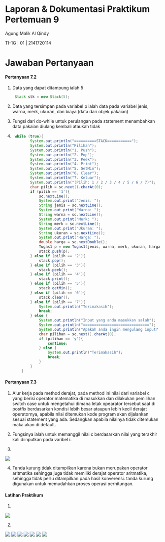 # Laporan & Dokumentasi Praktikum Pertemuan 9

Agung Malik Al Qindy

TI-1G | 01 | 2141720114

# Jawaban Pertanyaan

#### **Pertanyaan 7.2**
1. Data yang dapat ditampung ialah 5
   ```java
    Stack stk = new Stack(5);
    ```
2. Data yang tersimpan pada variabel p ialah data pada variabel jenis, warna, merk, ukuran, dan biaya (data dari objek pakaian)

3. Fungsi dari do-while untuk perulangan pada statement menambahkan data pakaian diulang kembali ataukah tidak

4.  ```java
     while (true){
            System.out.println("==========STACK===========");
            System.out.println("Pilihan");
            System.out.println("1. Push");
            System.out.println("2. Pop");
            System.out.println("3. Peek");
            System.out.println("4. Print");
            System.out.println("5. GetMin");
            System.out.println("6. Clear");
            System.out.println("7. Keluar");
            System.out.println("(Pilih: 1 / 2 / 3 / 4 / 5 / 6 / 7)");
            char pilih = sc.next().charAt(0);
            if (pilih == '1'){
                sc.nextLine();
                System.out.print("Jenis: ");
                String jenis = sc.nextLine();
                System.out.print("Warna: ");
                String warna = sc.nextLine();
                System.out.print("Merk: ");
                String merk = sc.nextLine();
                System.out.print("Ukuran: ");
                String ukuran = sc.nextLine();
                System.out.print("Harga: ");
                double harga = sc.nextDouble();
                Tugas1 p = new Tugas1(jenis, warna, merk, ukuran, harga);
                stack.push(p);
            } else if (pilih == '2'){
                stack.pop();
            } else if (pilih == '3'){
                stack.peek();
            } else if (pilih == '4'){
                stack.print();
            } else if (pilih == '5'){
                stack.getMin();
            } else if (pilih == '6'){
                stack.clear();
            } else if (pilih == '7'){
                System.out.println("Terimakasih");
                break;
            } else {
                System.out.println("Input yang anda masukkan salah");
                System.out.println("==============================");
                System.out.println("Apakah anda ingin mengulang input? (y/n)");
                char pilihan = sc.next().charAt(0);
                if (pilihan == 'y'){
                    continue;
                } else {
                    System.out.println("Terimakasih");
                    break;
                }
            }
        }
    ```

#### **Pertanyaan 7.3**
1. Alur kerja pada method derajat, pada method ini nilai dari variabel c yang berisi operator matematika di masukkan dan dilakukan pemilihan switch case untuk mengetahui dimana letak opearator tersebut saat di postfix berdasarkan kondisi lebih besar ataupun lebih kecil derajat operatornya, apabila nilai ditemukan kode program akan dijalankan sesuai statement yang ada. Sedangkan apabila nilainya tidak ditemukan maka akan di default.

2. Fungsinya ialah untuk memanggil nilai c berdasarkan nilai yang terakhir kali diinputkan pada varibel i.

3. 
<img src = JS7P7.3.png>

4. Tanda kurung tidak ditampilkan karena bukan merupakan operator aritmatika sehingga juga tidak memiliki derajat operator aritmatika, sehingga tidak perlu ditampilkan pada hasil konverensi. tanda kurung digunakan untuk memudahkan proses operasi perhitungan.

#### **Latihan Praktikum**
1. 
<img src = JS7T1.png>

2. 
<img src = JS7T2SS1.png>
<img src = JS7T2SS2.png>
<img src = JS7T2SS3.png>
<img src = JS7T2SS4.png>
<img src = JS7T2SS5.png>
<img src = JS7T2SS6.png>
<img src = JS7T2SS7.png>
